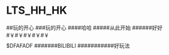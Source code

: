 # LTS_HH_HK
##玩的开心
###玩的开心
####哈哈
#####从此开始
######好好
#￥#￥#￥#￥#￥$$$$$$$$$DFAFADF
#######BILIBILI
###########好玩法
